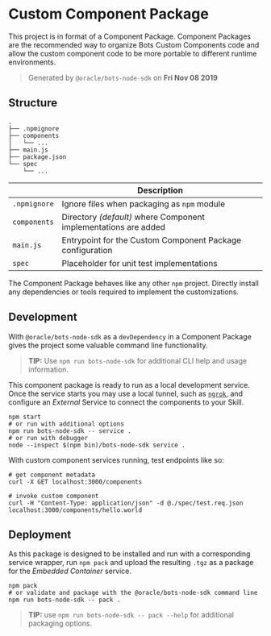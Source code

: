 # Custom Component Package

This project is in format of a Component Package. Component Packages are the
recommended way to organize Bots Custom Components code and allow the custom
component code to be more portable to different runtime environments.

> Generated by `@oracle/bots-node-sdk` on **Fri Nov 08 2019**

## Structure

```text
.
├── .npmignore
├── components
│   └── ...
├── main.js
├── package.json
└── spec
    └── ...
```

| | Description |
|--|--|
| `.npmignore` | Ignore files when packaging as `npm` module |
| `components` | Directory _(default)_ where Component implementations are added |
| `main.js` | Entrypoint for the Custom Component Package configuration |
| `spec` | Placeholder for unit test implementations |

The Component Package behaves like any other `npm` project. Directly install
any dependencies or tools required to implement the customizations.

## Development

With `@oracle/bots-node-sdk` as a `devDependency` in a Component Package
gives the project some valuable command line functionality.

> **TIP:** Use `npm run bots-node-sdk` for additional CLI help and usage information.

This component package is ready to run as a local development service. Once the
service starts you may use a local tunnel, such as [`ngrok`](https://ngrok.com/),
and configure an _External_ Service to connect the components to your Skill.

```shell
npm start
# or run with additional options
npm run bots-node-sdk -- service .
# or run with debugger
node --inspect $(npm bin)/bots-node-sdk service .
```

With custom component services running, test endpoints like so:

```shell
# get component metadata
curl -X GET localhost:3000/components

# invoke custom component
curl -H "Content-Type: application/json" -d @./spec/test.req.json localhost:3000/components/hello.world
```

## Deployment

As this package is designed to be installed and run with a corresponding service
wrapper, run `npm pack` and upload the resulting `.tgz` as a package for
the _Embedded Container_ service.

```shell
npm pack
# or validate and package with the @oracle/bots-node-sdk command line
npm run bots-node-sdk -- pack .
```

> **TIP:** use `npm run bots-node-sdk -- pack --help` for additional packaging
options.